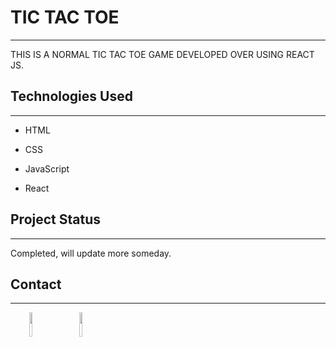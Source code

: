<h1>TIC TAC TOE</h1>
<hr><p>THIS IS A NORMAL TIC TAC TOE GAME DEVELOPED OVER USING REACT JS.</p><h2>Technologies Used</h2>
<hr><ul>
<li>HTML</li>
</ul><ul>
<li>CSS</li>
</ul><ul>
<li>JavaScript</li>
</ul><ul>
<li>React</li>
</ul><h2>Project Status</h2>
<hr><p>Completed, will update more someday.</p><h2>Contact</h2>
<hr><p><span style="margin-right: 30px;"></span><a href="rashik-neupane"><img target="_blank" src="https://cdn.jsdelivr.net/gh/devicons/devicon/icons/linkedin/linkedin-original.svg" style="width: 10%;"></a><span style="margin-right: 30px;"></span><a href="neupanerashik"><img target="_blank" src="https://cdn.jsdelivr.net/gh/devicons/devicon/icons/github/github-original.svg" style="width: 10%;"></a></p>